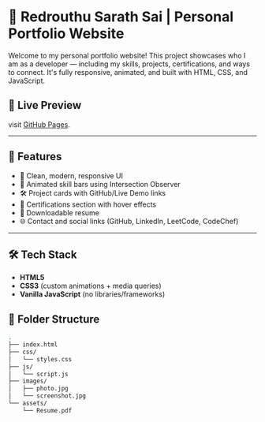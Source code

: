 # 💼 Redrouthu Sarath Sai | Personal Portfolio Website

Welcome to my personal portfolio website! This project showcases who I am as a developer — including my skills, projects, certifications, and ways to connect. It's fully responsive, animated, and built with HTML, CSS, and JavaScript.

## 🚀 Live Preview

visit [GitHub Pages]([(https://sarath-490.github.io/Portfolio/)]).

---

## 📂 Features

- 🎯 Clean, modern, responsive UI
- 📌 Animated skill bars using Intersection Observer
- 🛠️ Project cards with GitHub/Live Demo links
- 📜 Certifications section with hover effects
- 📄 Downloadable resume
- 🌐 Contact and social links (GitHub, LinkedIn, LeetCode, CodeChef)

---

## 🛠 Tech Stack

- **HTML5**
- **CSS3** (custom animations + media queries)
- **Vanilla JavaScript** (no libraries/frameworks)


## 📁 Folder Structure

```bash
.
├── index.html
├── css/
│   └── styles.css
├── js/
│   └── script.js
├── images/
│   ├── photo.jpg
│   └── screenshot.jpg
└── assets/
    └── Resume.pdf
